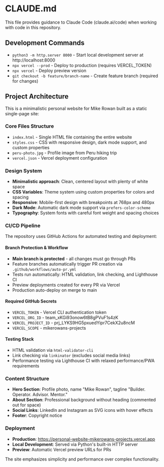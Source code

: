 # CLAUDE.md

This file provides guidance to Claude Code (claude.ai/code) when working with code in this repository.

## Development Commands

- `python3 -m http.server 8000` - Start local development server at http://localhost:8000
- `npx vercel --prod` - Deploy to production (requires VERCEL_TOKEN)
- `npx vercel` - Deploy preview version
- `git checkout -b feature/branch-name` - Create feature branch (required for changes)

## Project Architecture

This is a minimalistic personal website for Mike Rowan built as a static single-page site:

### Core Files Structure
- `index.html` - Single HTML file containing the entire website
- `styles.css` - CSS with responsive design, dark mode support, and custom properties
- `peru-photo.jpg` - Profile image from Peru hiking trip
- `vercel.json` - Vercel deployment configuration

### Design System
- **Minimalistic approach**: Clean, centered layout with plenty of white space
- **CSS Variables**: Theme system using custom properties for colors and spacing
- **Responsive**: Mobile-first design with breakpoints at 768px and 480px
- **Dark Mode**: Automatic dark mode support via `prefers-color-scheme`
- **Typography**: System fonts with careful font weight and spacing choices

### CI/CD Pipeline
The repository uses GitHub Actions for automated testing and deployment:

#### Branch Protection & Workflow
- **Main branch is protected** - all changes must go through PRs
- Feature branches automatically trigger PR creation via `.github/workflows/auto-pr.yml`
- Tests run automatically: HTML validation, link checking, and Lighthouse CI
- Preview deployments created for every PR via Vercel
- Production auto-deploy on merge to main

#### Required GitHub Secrets
- `VERCEL_TOKEN` - Vercel CLI authentication token
- `VERCEL_ORG_ID` - team_xKGi93onow6tB8gPVuF1s4zK  
- `VERCEL_PROJECT_ID` - prj_LYKS9HG5pxuedYipr7CekX2u8ncM
- `VERCEL_SCOPE` - mikerowans-projects

#### Testing Stack
- HTML validation via `html-validator-cli`
- Link checking via `linkinator` (excludes social media links)
- Performance testing via Lighthouse CI with relaxed performance/PWA requirements

### Content Structure
- **Hero Section**: Profile photo, name "Mike Rowan", tagline "Builder. Operator. Advisor. Mentor."
- **About Section**: Professional background without heading (commented out for space)
- **Social Links**: LinkedIn and Instagram as SVG icons with hover effects
- **Footer**: Copyright notice

### Deployment
- **Production**: https://personal-website-mikerowans-projects.vercel.app
- **Local Development**: Served via Python's built-in HTTP server
- **Preview**: Automatic Vercel preview URLs for PRs

The site emphasizes simplicity and performance over complex functionality.